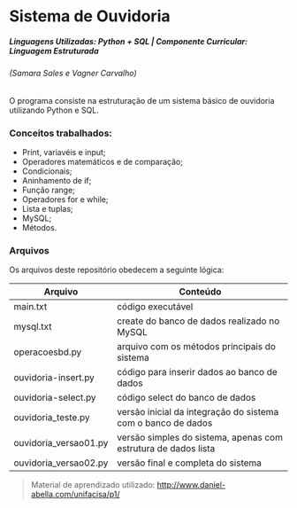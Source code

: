 # Sistema de Ouvidoria

##### Linguagens Utilizadas: Python + SQL | Componente Curricular: Linguagem Estruturada
###### (Samara Sales e Vagner Carvalho)

O programa consiste na estruturação de um sistema básico de ouvidoria utilizando Python e SQL.

### Conceitos trabalhados: 

- Print, variavéis e input;
- Operadores matemáticos e de comparação;
- Condicionais;
- Aninhamento de if;
- Função range;
- Operadores for e while;
- Lista e tuplas;
- MySQL;
- Métodos.

### Arquivos

Os arquivos deste repositório obedecem a seguinte lógica:

| Arquivo | Conteúdo |
| ------ | ------ |
| main.txt | código executável |
| mysql.txt | create do banco de dados realizado no MySQL |
| operacoesbd.py | arquivo com os métodos principais do sistema |
| ouvidoria-insert.py | código para inserir dados ao banco de dados |
| ouvidoria-select.py | código select do banco de dados |
| ouvidoria_teste.py | versão inicial da integração do sistema com o banco de dados |
| ouvidoria_versao01.py | versão simples do sistema, apenas com estrutura de dados lista |
| ouvidoria_versao02.py | versão final e completa do sistema |

> Material de aprendizado utilizado: http://www.daniel-abella.com/unifacisa/p1/
